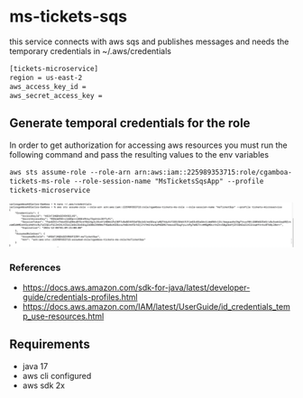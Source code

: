 # ms-tickets-sqs
this service connects with aws sqs and publishes messages
and needs the temporary credentials in ~/.aws/credentials
```
[tickets-microservice]
region = us-east-2
aws_access_key_id =
aws_secret_access_key =
```
## Generate temporal credentials for the role
In order to get authorization for accessing aws resources you must run the following command and pass
the resulting values to the env variables 
```
aws sts assume-role --role-arn arn:aws:iam::225989353715:role/cgamboa-tickets-ms-role --role-session-name "MsTicketsSqsApp" --profile tickets-microservice
```
![img.png](img.png)
### References
- https://docs.aws.amazon.com/sdk-for-java/latest/developer-guide/credentials-profiles.html
- https://docs.aws.amazon.com/IAM/latest/UserGuide/id_credentials_temp_use-resources.html

## Requirements
- java 17
- aws cli configured
- aws sdk 2x